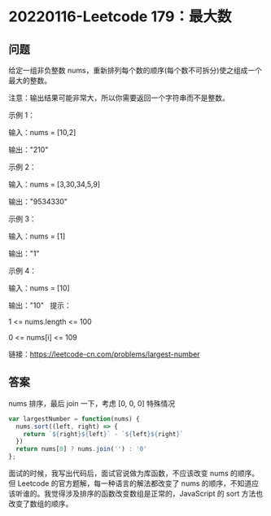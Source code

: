 # 20220116-Leetcode 179：最大数

## 问题

给定一组非负整数 nums，重新排列每个数的顺序(每个数不可拆分)使之组成一个最大的整数。

注意：输出结果可能非常大，所以你需要返回一个字符串而不是整数。

示例 1：

输入：nums = [10,2]

输出："210"

示例 2：

输入：nums = [3,30,34,5,9]

输出："9534330"

示例 3：

输入：nums = [1]

输出："1"

示例 4：

输入：nums = [10]

输出："10"
 
提示：

1 <= nums.length <= 100

0 <= nums[i] <= 109

链接：https://leetcode-cn.com/problems/largest-number

## 答案

nums 排序，最后 join 一下，考虑 [0, 0, 0] 特殊情况

```JavaScript
var largestNumber = function(nums) {
  nums.sort((left, right) => {
    return `${right}${left}` - `${left}${right}`
  })
  return nums[0] ? nums.join('') : '0'
};
```

面试的时候，我写出代码后，面试官说做为库函数，不应该改变 nums 的顺序。但 Leetcode 的官方题解，每一种语言的解法都改变了 nums 的顺序，不知道应该听谁的。我觉得涉及排序的函数改变数组是正常的，JavaScript 的 sort 方法也改变了数组的顺序。















